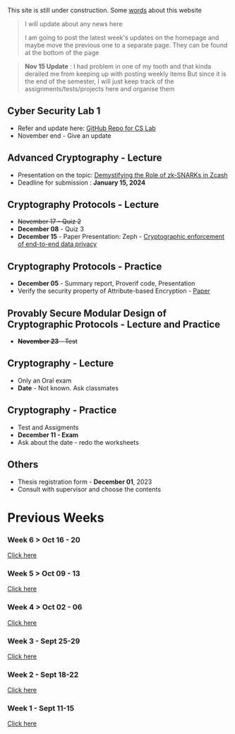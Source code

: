 This site is still under construction. Some <ins>[words](./about.html)</ins> about this website

> I will update about any news here
>
> I am going to post the latest week's updates on the homepage and maybe move the previous one to a separate page. They can be found at the bottom of the page

> **Nov 15 Update** : I had problem in one of my tooth and that kinda derailed me from keeping up with posting weekly items 
> But since it is the end of the semester, I will just keep track of the assignments/tests/projects here and organise them


## Cyber Security Lab 1

*   Refer and update here: <ins>[GitHub Repo for CS Lab](https://github.com/psyklopp/Cyber-Security-Lab-1)</ins>
*   November end - Give an update

## Advanced Cryptography - Lecture

*   Presentation on the topic: <ins>[Demystifying the Role of zk-SNARKs in Zcash](https://arxiv.org/pdf/2008.00881.pdf)</ins>
*   Deadline for submission : **January 15, 2024**

## Cryptography Protocols - Lecture

*   ~~November 17 - Quiz 2~~
*   **December 08** - Quiz 3
*   **December 15** - Paper Presentation: Zeph - <ins>[Cryptographic enforcement of end-to-end data privacy](./Zeph-Cryptographic_enforcement_of_end-to-end_data_privacy.pdf)</ins>

## Cryptography Protocols - Practice

*   **December 05** - Summary report, Proverif code, Presentation
*   Verify the security property of Attribute-based Encryption - <ins>[Paper](./Security_Verification_of_Key_Exchange_in_Ciphertext-Policy_Attribute_Based_Encryption.pdf)</ins>

## Provably Secure Modular Design of Cryptographic Protocols - Lecture and Practice

*   ~~**November 23** - Test~~

## Cryptography - Lecture

*   Only an Oral exam
*   **Date** - Not known. Ask classmates

## Cryptography - Practice

*   Test and Assigments
*   **December 11 - Exam**
*   Ask about the date - redo the worksheets

## Others

*   Thesis registration form - **December 01**, 2023
*   Consult with supervisor and choose the contents

# Previous Weeks

### Week 6 > Oct 16 - 20

<ins>[Click here](./week_6.html)</ins>

### Week 5 > Oct 09 - 13

<ins>[Click here](./week_5.html)</ins>

### Week 4 > Oct 02 - 06

<ins>[Click here](./week_4.html)</ins>

### Week 3 - Sept 25-29

<ins>[Click here](./week_3.html)</ins>

### Week 2 - Sept 18-22

<ins>[Click here](./week_2.html)</ins>

### Week 1 - Sept 11-15

<ins>[Click here](./week_1.html)</ins>
